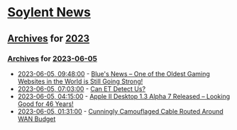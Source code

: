 # [Soylent News](../../../README.md)

## [Archives](../../index.md) for [2023](../index.md)

### [Archives](../../index.md) for [2023-06-05](index.md)

* [2023-06-05, 09:48:00](https://soylentnews.org/article.pl?sid=23/06/04/1449245&from=rss) - [Blue's News – One of the Oldest Gaming Websites in the World is Still Going Strong!](https://soylentnews.org/article.pl?sid=23/06/04/1449245&from=rss)
* [2023-06-05, 07:03:00](https://soylentnews.org/article.pl?sid=23/06/04/1444212&from=rss) - [Can ET Detect Us?](https://soylentnews.org/article.pl?sid=23/06/04/1444212&from=rss)
* [2023-06-05, 04:15:00](https://soylentnews.org/article.pl?sid=23/06/04/1443209&from=rss) - [Apple II Desktop 1.3 Alpha 7 Released – Looking Good for 46 Years!](https://soylentnews.org/article.pl?sid=23/06/04/1443209&from=rss)
* [2023-06-05, 01:31:00](https://soylentnews.org/article.pl?sid=23/06/04/0227249&from=rss) - [Cunningly Camouflaged Cable Routed Around WAN Budget](https://soylentnews.org/article.pl?sid=23/06/04/0227249&from=rss)
